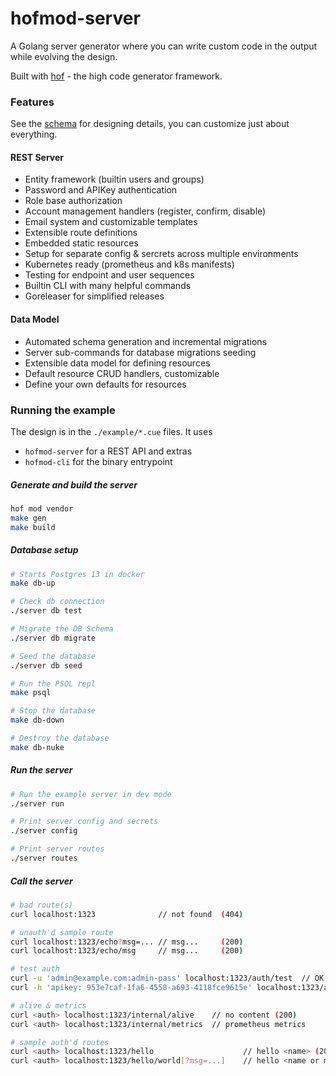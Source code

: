 # hofmod-server

A Golang server generator where you can write
custom code in the output while evolving the design.

Built with [hof](https://github.com/hofstadter-io/hof) - the high code generator framework.

### Features

See the [schema](./schema) for designing details,
you can customize just about everything.

#### REST Server

- Entity framework (builtin users and groups)
- Password and APIKey authentication
- Role base authorization
- Account management handlers (register, confirm, disable)
- Email system and customizable templates
- Extensible route definitions
- Embedded static resources
- Setup for separate config & sercrets across multiple environments
- Kubernetes ready (prometheus and k8s manifests)
- Testing for endpoint and user sequences
- Builtin CLI with many helpful commands
- Goreleaser for simplified releases

#### Data Model

- Automated schema generation and incremental migrations
- Server sub-commands for database migrations seeding
- Extensible data model for defining resources
- Default resource CRUD handlers, customizable
- Define your own defaults for resources

### Running the example

The design is in the `./example/*.cue` files.
It uses

- `hofmod-server` for a REST API and extras
- `hofmod-cli` for the binary entrypoint

##### Generate and build the server

```sh
hof mod vendor
make gen
make build
```

##### Database setup

```sh
# Starts Postgres 13 in docker
make db-up

# Check db connection
./server db test

# Migrate the DB Schema
./server db migrate

# Seed the database
./server db seed

# Run the PSQL repl
make psql

# Stop the database
make db-down

# Destroy the database
make db-nuke
```

##### Run the server

```sh
# Run the example server in dev mode
./server run

# Print server config and secrets
./server config

# Print server routes
./server routes
```

##### Call the server

```sh
# bad route(s)
curl localhost:1323              // not found  (404)

# unauth'd sample route
curl localhost:1323/echo?msg=... // msg...     (200)
curl localhost:1323/echo/msg     // msg...     (200)

# test auth
curl -u 'admin@example.com:admin-pass' localhost:1323/auth/test  // OK (200)
curl -h 'apikey: 953e7caf-1fa6-4558-a693-4118fce9615e' localhost:1323/auth/test  // OK (200)

# alive & metrics
curl <auth> localhost:1323/internal/alive    // no content (200)
curl <auth> localhost:1323/internal/metrics  // prometheus metrics

# sample auth'd routes
curl <auth> localhost:1323/hello                    // hello <name> (200)
curl <auth> localhost:1323/hello/world[?msg=...]    // hello <name or msg> (200)
```
